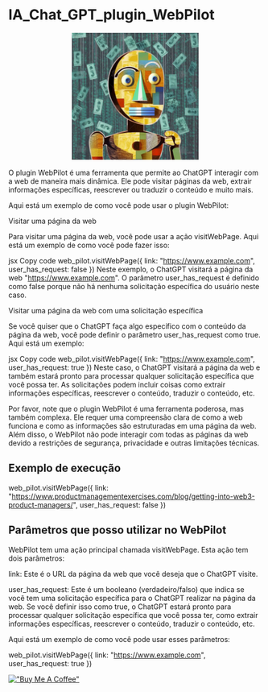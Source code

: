 # IA_Chat_GPT_plugin_WebPilot

<p align="center">
<img src="./imgs/19--[Artigo]--Como_ganhar_dinheiro_com_IA.png" height="50%" width="50%" alt="Unform" />
</p>

O plugin WebPilot é uma ferramenta que permite ao ChatGPT interagir com a web de maneira mais dinâmica. Ele pode visitar páginas da web, extrair informações específicas, reescrever ou traduzir o conteúdo e muito mais.

Aqui está um exemplo de como você pode usar o plugin WebPilot:

Visitar uma página da web

Para visitar uma página da web, você pode usar a ação visitWebPage. Aqui está um exemplo de como você pode fazer isso:

jsx
Copy code
web_pilot.visitWebPage({ link: "https://www.example.com", user_has_request: false })
Neste exemplo, o ChatGPT visitará a página da web "https://www.example.com". O parâmetro user_has_request é definido como false porque não há nenhuma solicitação específica do usuário neste caso.

Visitar uma página da web com uma solicitação específica

Se você quiser que o ChatGPT faça algo específico com o conteúdo da página da web, você pode definir o parâmetro user_has_request como true. Aqui está um exemplo:

jsx
Copy code
web_pilot.visitWebPage({ link: "https://www.example.com", user_has_request: true })
Neste caso, o ChatGPT visitará a página da web e também estará pronto para processar qualquer solicitação específica que você possa ter. As solicitações podem incluir coisas como extrair informações específicas, reescrever o conteúdo, traduzir o conteúdo, etc.

Por favor, note que o plugin WebPilot é uma ferramenta poderosa, mas também complexa. Ele requer uma compreensão clara de como a web funciona e como as informações são estruturadas em uma página da web. Além disso, o WebPilot não pode interagir com todas as páginas da web devido a restrições de segurança, privacidade e outras limitações técnicas.

## Exemplo de execução

web_pilot.visitWebPage({ link: "https://www.productmanagementexercises.com/blog/getting-into-web3-product-managers/", user_has_request: false })

## Parâmetros que posso utilizar no WebPilot

WebPilot tem uma ação principal chamada visitWebPage. Esta ação tem dois parâmetros:

link: Este é o URL da página da web que você deseja que o ChatGPT visite.

user_has_request: Este é um booleano (verdadeiro/falso) que indica se você tem uma solicitação específica para o ChatGPT realizar na página da web. Se você definir isso como true, o ChatGPT estará pronto para processar qualquer solicitação específica que você possa ter, como extrair informações específicas, reescrever o conteúdo, traduzir o conteúdo, etc.

Aqui está um exemplo de como você pode usar esses parâmetros: 

web_pilot.visitWebPage({ link: "https://www.example.com", user_has_request: true })



[!["Buy Me A Coffee"](https://user-images.githubusercontent.com/1376749/120938564-50c59780-c6e1-11eb-814f-22a0399623c5.png)](https://www.buymeacoffee.com/govinda777)